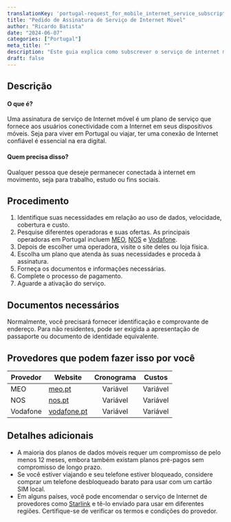 ```yaml
---
translationKey: 'portugal-request_for_mobile_internet_service_subscription'
title: "Pedido de Assinatura de Serviço de Internet Móvel"
author: "Ricardo Batista"
date: "2024-06-07"
categories: ["Portugal"]
meta_title: ""
description: "Este guia explica como subscrever o serviço de internet móvel, especialmente em Portugal e durante viagens."
draft: false
---
```


## Descrição
#### O que é?
Uma assinatura de serviço de Internet móvel é um plano de serviço que fornece aos usuários conectividade com a Internet em seus dispositivos móveis. Seja para viver em Portugal ou viajar, ter uma conexão de Internet confiável é essencial na era digital.

#### Quem precisa disso?
Qualquer pessoa que deseje permanecer conectada à internet em movimento, seja para trabalho, estudo ou fins sociais.

## Procedimento
1. Identifique suas necessidades em relação ao uso de dados, velocidade, cobertura e custo.
2. Pesquise diferentes operadoras e suas ofertas. As principais operadoras em Portugal incluem [MEO](https://www.meo.pt/), [NOS](https://www.nos.pt/) e [Vodafone](https://www.vodafone.pt/).
3. Depois de escolher uma operadora, visite o site deles ou loja física.
4. Escolha um plano que atenda às suas necessidades e proceda à assinatura.
5. Forneça os documentos e informações necessárias.
6. Complete o processo de pagamento.
7. Aguarde a ativação do serviço.

## Documentos necessários
Normalmente, você precisará fornecer identificação e comprovante de endereço. Para não residentes, pode ser exigida a apresentação de passaporte ou documento de identidade equivalente.

## Provedores que podem fazer isso por você

| Provedor        |     Website     |     Cronograma    |       Custos      |
| --------------- | --------------- |  :-------------: | :-------------: |
| MEO             | [meo.pt](https://www.meo.pt/)            |      Variável      |        Variável       |
| NOS             | [nos.pt](https://www.nos.pt/)            |      Variável      |        Variável       |
| Vodafone        | [vodafone.pt](https://www.vodafone.pt/)            |      Variável      |        Variável       |

## Detalhes adicionais
* A maioria dos planos de dados móveis requer um compromisso de pelo menos 12 meses, embora também existam planos pré-pagos sem compromisso de longo prazo.
* Se você estiver viajando e seu telefone estiver bloqueado, considere comprar um telefone desbloqueado barato para usar com um cartão SIM local.
* Em alguns países, você pode encomendar o serviço de Internet de provedores como [Starlink](https://www.starlink.com/) e tê-lo enviado para usar em diferentes regiões. Certifique-se de verificar os termos e condições do provedor.